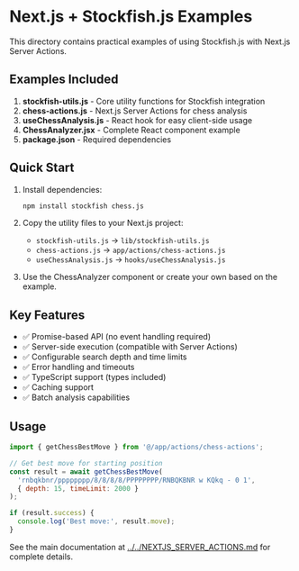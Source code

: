 # Next.js + Stockfish.js Examples

This directory contains practical examples of using Stockfish.js with Next.js Server Actions.

## Examples Included

1. **stockfish-utils.js** - Core utility functions for Stockfish integration
2. **chess-actions.js** - Next.js Server Actions for chess analysis
3. **useChessAnalysis.js** - React hook for easy client-side usage
4. **ChessAnalyzer.jsx** - Complete React component example
5. **package.json** - Required dependencies

## Quick Start

1. Install dependencies:
   ```bash
   npm install stockfish chess.js
   ```

2. Copy the utility files to your Next.js project:
   - `stockfish-utils.js` → `lib/stockfish-utils.js`
   - `chess-actions.js` → `app/actions/chess-actions.js`
   - `useChessAnalysis.js` → `hooks/useChessAnalysis.js`

3. Use the ChessAnalyzer component or create your own based on the example.

## Key Features

- ✅ Promise-based API (no event handling required)
- ✅ Server-side execution (compatible with Server Actions)
- ✅ Configurable search depth and time limits
- ✅ Error handling and timeouts
- ✅ TypeScript support (types included)
- ✅ Caching support
- ✅ Batch analysis capabilities

## Usage

```javascript
import { getChessBestMove } from '@/app/actions/chess-actions';

// Get best move for starting position
const result = await getChessBestMove(
  'rnbqkbnr/pppppppp/8/8/8/8/PPPPPPPP/RNBQKBNR w KQkq - 0 1',
  { depth: 15, timeLimit: 2000 }
);

if (result.success) {
  console.log('Best move:', result.move);
}
```

See the main documentation at [../../NEXTJS_SERVER_ACTIONS.md](../../NEXTJS_SERVER_ACTIONS.md) for complete details.